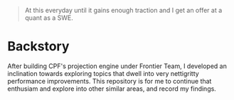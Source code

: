 > At this everyday until it gains enough traction and I get an offer at a quant
> as a SWE.

# Backstory

After building CPF's projection engine under Frontier Team, I developed an
inclination towards exploring topics that dwell into very nettigritty
performance improvements. This repository is for me to continue that enthusiam
and explore into other similar areas, and record my findings. 
